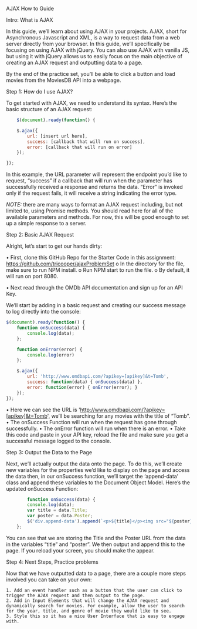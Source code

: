 AJAX How to Guide


Intro: What is AJAX

In this guide, we’ll learn about using AJAX in your projects. AJAX, short for Asynchronous Javascript and XML, is a way to request data from a web server directly from your browser. In this guide, we’ll specifically be focusing on using AJAX with jQuery. You can also use AJAX with vanilla JS, but using it with jQuery allows us to easily focus on the main objective of creating an AJAX request and outputting data to a page. 

By the end of the practice set, you’ll be able to click a button and load movies from the MoviesDB API into a webpage.

	
			
Step 1: How do I use AJAX?

To get started with AJAX, we need to understand its syntax. Here’s the basic structure of an AJAX request:
``` javascript
	$(document).ready(function() {

	$.ajax({
		url: [insert url here],
		success: [callback that will run on success],
		error: [callback that will run on error]
	});

});
```

In this example, the URL parameter will represent the endpoint you’d like to request, “success” if a callback that will run when the parameter has successfully received a response and returns the data. “Error” is invoked only if the request fails, it will receive a string indicating the error type. 
	
*NOTE:* there are many ways to format an AJAX request including, but not limited to, using Promise methods. You should read here for all of the available parameters and methods. For now, this will be good enough to set up a simple response to a server. 


Step 2: Basic AJAX Request

Alright, let’s start to get our hands dirty:

•	First, clone this GitHub Repo for the Starter Code in this assignment: https://github.com/tricooper/ajaxProblemSet
o	In the directory for the file, make sure to run NPM install.
o	Run NPM start to run the file.
o	By default, it will run on port 8080. 

•	Next read through the OMDb API documentation and sign up for an API Key.

We’ll start by adding in a basic request and creating our success message to log directly into the console:
``` javascript
$(document).ready(function() {
	function onSuccess(data) {
		console.log(data);
	};

	function onError(error) {
		console.log(error)
	};

	$.ajax({
		url: 'http://www.omdbapi.com/?apikey=[apikey]&t=Tomb',
		success: function(data) { onSuccess(data) },
		error: function(error) { onError(error); }
	});
});
```

•	Here we can see the URL is 'http://www.omdbapi.com/?apikey=[apikey]&t=Tomb', we’ll be searching for any movies with the title of “Tomb”.
•	The onSuccess Function will run when the request has gone through successfully.
•	The onError function will run when there is an error.
•	Take this code and paste in your API key, reload the file and make sure you get a successful message logged to the console. 


Step 3: Output the Data to the Page

Next, we’ll actually output the data onto the page. To do this, we’ll create new variables for the properties we’d like to display on the page and access the data then, in our onSuccess function, we’ll target the ‘append-data’ class and append these variables to the Document Object Model.
	Here’s the updated onSuccess Function:
``` javascript
		function onSuccess(data) {
		console.log(data);
		var title = data.Title;
		var poster = data.Poster;
		$('div.append-data').append(`<p>${title}</p><img src="${poster}">`);
	};
```

You can see that we are storing the Title and the Poster URL from the data in the variables “title” and “poster”. We then output and append this to the page. If you reload your screen, you should make the appear.


Step 4: Next Steps, Practice problems

Now that we have outputted data to a page, there are a couple more steps involved you can take on your own:

	1. Add an event handler such as a button that the user can click to trigger the AJAX request and then output to the page.
	2. Add in Input Elements that will change the AJAX request and dynamically search for movies. For example, allow the user to search for the year, title, and genre of movie they would like to see. 
	3. Style this so it has a nice User Interface that is easy to engage with.
